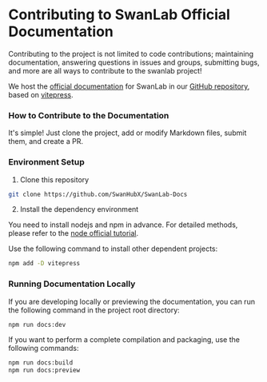# Contributing to SwanLab Official Documentation

Contributing to the project is not limited to code contributions; maintaining documentation, answering questions in issues and groups, submitting bugs, and more are all ways to contribute to the swanlab project!

We host the [official documentation](https://docs.swanlab.cn) for SwanLab in our [GitHub repository](https://github.com/SwanHubX/SwanLab-Docs), based on [vitepress](https://vitepress.dev/zh/guide/getting-started).

### How to Contribute to the Documentation

It's simple! Just clone the project, add or modify Markdown files, submit them, and create a PR.

### Environment Setup

1. Clone this repository

```bash
git clone https://github.com/SwanHubX/SwanLab-Docs
```

2. Install the dependency environment

You need to install nodejs and npm in advance. For detailed methods, please refer to the [node official tutorial](https://nodejs.org/en/download/package-manager).

Use the following command to install other dependent projects:

```bash
npm add -D vitepress
```

### Running Documentation Locally

If you are developing locally or previewing the documentation, you can run the following command in the project root directory:

```bash
npm run docs:dev
```

If you want to perform a complete compilation and packaging, use the following commands:

```bash
npm run docs:build
npm run docs:preview
```